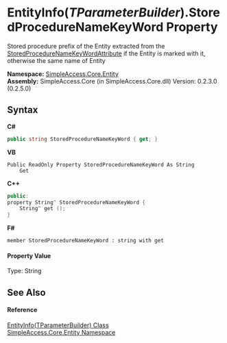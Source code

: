 # EntityInfo(*TParameterBuilder*).StoredProcedureNameKeyWord Property 
 

Stored procedure prefix of the Entity extracted from the <a href="28a6dcb3-af1a-dfce-d4ea-5d3e480a4ffd">StoredProcedureNameKeyWordAttribute</a> if the Entity is marked with it, otherwise the same name of Entity

**Namespace:**&nbsp;<a href="4a1a1091-e8bb-9ab6-959b-cd29bdaf000e">SimpleAccess.Core.Entity</a><br />**Assembly:**&nbsp;SimpleAccess.Core (in SimpleAccess.Core.dll) Version: 0.2.3.0 (0.2.5.0)

## Syntax

**C#**<br />
``` C#
public string StoredProcedureNameKeyWord { get; }
```

**VB**<br />
``` VB
Public ReadOnly Property StoredProcedureNameKeyWord As String
	Get
```

**C++**<br />
``` C++
public:
property String^ StoredProcedureNameKeyWord {
	String^ get ();
}
```

**F#**<br />
``` F#
member StoredProcedureNameKeyWord : string with get

```


#### Property Value
Type: String

## See Also


#### Reference
<a href="1e4b0944-7ad6-9cec-d228-3270257d05e4">EntityInfo(TParameterBuilder) Class</a><br /><a href="4a1a1091-e8bb-9ab6-959b-cd29bdaf000e">SimpleAccess.Core.Entity Namespace</a><br />